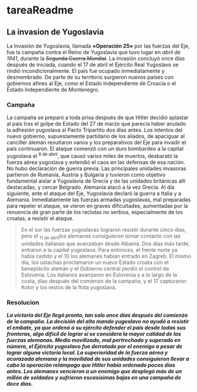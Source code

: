 # tareaReadme
## La invasion de Yugoslavia
La Invasión de Yugoslavia, llamada **«Operación 25»** por las fuerzas del Eje, fue la campaña contra el Reino de Yugoslavia que tuvo lugar en _abril de 1941_, durante la ~~Segunda Guerra Mundial~~. La invasión concluyó once días después de iniciada, cuando el 17 de abril el Ejército Real Yugoslavo se rindió incondicionalmente. El país fue ocupado inmediatamente y desmembrado. De parte de su territorio surgieron nuevos países con gobiernos afines al Eje, como el Estado Independiente de Croacia o el Estado Independiente de Montenegro.
### Campaña
La campaña se preparó a toda prisa después de que Hitler decidió aplastar al país tras el golpe de Estado del 27 de marzo que parecía haber anulado la adhesión yugoslava al Pacto Tripartito dos días antes. Los intentos del nuevo gobierno, supuestamente partidario de los aliados, de apaciguar al canciller alemán resultaron vanos y los preparativos del Eje para invadir el país continuaron. El ataque comenzó con un duro bombardeo a la capital yugoslava el <sup>6 de abril</sup>, que causó varios miles de muertos, desbarató la fuerza aérea yugoslava y extendió el caos en las defensas de esa nación. No hubo declaración de guerra previa. Las principales unidades invasoras partieron de Rumanía, Austria y Bulgaria y tuvieron como objetivo fundamental aislar a Yugoslavia de Grecia y de las unidades británicas allí destacadas, y cercar Belgrado. Alemania atacó a la vez Grecia. Al día siguiente, ante el ataque del Eje, Yugoslavia declaró la guerra a Italia y a Alemania. Inmediatamente las fuerzas armadas yugoslavas, mal preparadas para repeler el ataque, se vieron en graves dificultades, aumentadas por la renuencia de gran parte de los reclutas no serbios, especialmente de los croatas, a resistir el ataque.

> En el sur las fuerzas yugoslavas lograron resistir durante cinco días, pero el <sub>11 de abril</sub>los alemanes consiguieron tomar contacto con las unidades italianas que avanzaban desde Albania. Dos días más tarde, entraron a la capital yugoslava. Para entonces, el frente norte ya había cedido y el 10 los alemanes habían entrado en Zagreb. El mismo día, los ustachas proclamaron un nuevo Estado croata con el beneplácito alemán y el Gobierno central perdió el control de Eslovenia. Los italianos avanzaron en Eslovenia y a lo largo de la costa, días después del comienzo de la campaña, y el 17 capturaron Kotor y los restos de la flota yugoslava.

### Resolucion
***La victoria del Eje llegó pronto, tan solo once días después del comienzo de la campaña. La decisión del alto mando yugoslavo no ayudó a resistir el embate, ya que ordenó a su ejército defender el país desde todas sus fronteras, algo difícil de lograr si se considera la mayor calidad de las fuerzas alemanas. Medio movilizado, mal pertrechado y superado en número, el Ejército yugoslavo fue derrotado por el enemigo a pesar de lograr alguna victoria local. La superioridad de la fuerza aérea y acorazada alemana y la movilidad de sus unidades consiguieron llevar a cabo la operación relámpago que Hitler había ordenado pocos días antes. Los alemanes vencieron a un enemigo que desplegó más de un millón de soldados y sufrieron escasísimas bajas en una campaña de doce días.***
